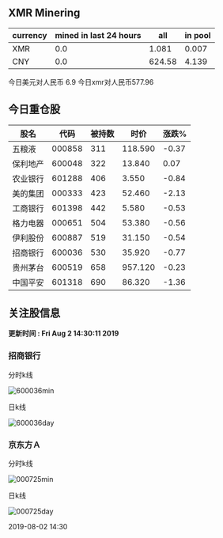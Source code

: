 ## XMR Minering

|currency|mined in last 24 hours|all|in pool|
|---|---|---|---|
|XMR|0.0|1.081|0.007|
|CNY|0.0|624.58|4.139|

今日美元对人民币 6.9	今日xmr对人民币577.96


## 今日重仓股 

|股名|代码|被持数|时价|涨跌%|
|---|---|---|---|---|
|五粮液|000858|311|118.590|-0.37|
|保利地产|600048|322|13.840|0.07|
|农业银行|601288|406|3.550|-0.84|
|美的集团|000333|423|52.460|-2.13|
|工商银行|601398|442|5.580|-0.53|
|格力电器|000651|504|53.380|-0.56|
|伊利股份|600887|519|31.150|-0.54|
|招商银行|600036|530|35.920|-0.77|
|贵州茅台|600519|658|957.120|-0.23|
|中国平安|601318|690|86.320|-1.36|

## 关注股信息
**更新时间 : Fri Aug  2 14:30:11 2019**
### 招商银行 
分时k线

![600036min](http://image.sinajs.cn/newchart/min/n/sh600036.gif)

日k线

![600036day](http://image.sinajs.cn/newchart/daily/n/sh600036.gif)

### 京东方Ａ 
分时k线

![000725min](http://image.sinajs.cn/newchart/min/n/sz000725.gif)

日k线

![000725day](http://image.sinajs.cn/newchart/daily/n/sz000725.gif)

2019-08-02 14:30